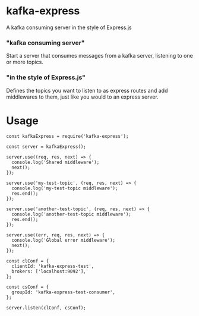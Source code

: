 # kafka-express
A kafka consuming server in the style of Express.js
  
### "kafka consuming server"  
Start a server that consumes messages from a kafka server, listening to one or more topics.  
  
### "in the style of Express.js"  
Defines the topics you want to listen to as express routes and add middlewares to them, just like you would to an express server.  
  
# Usage  
```
const kafkaExpress = require('kafka-express');

const server = kafkaExpress();

server.use((req, res, next) => {
  console.log('Shared middleware');
  next();
});

server.use('my-test-topic', (req, res, next) => {
  console.log('my-test-topic middleware');
  res.end();
});

server.use('another-test-topic', (req, res, next) => {
  console.log('another-test-topic middleware');
  res.end();
});

server.use((err, req, res, next) => {
  console.log('Global error middleware');
  next();
});

const clConf = {
  clientId: 'kafka-express-test',
  brokers: ['localhost:9092'],
};

const csConf = {
  groupId: 'kafka-express-test-consumer',
};

server.listen(clConf, csConf);

```